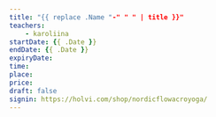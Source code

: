 ```yaml
---
title: "{{ replace .Name "-" " " | title }}"
teachers:
    - karoliina
startDate: {{ .Date }}
endDate: {{ .Date }}
expiryDate:
time:
place:
price:
draft: false
signin: https://holvi.com/shop/nordicflowacroyoga/
---
```

